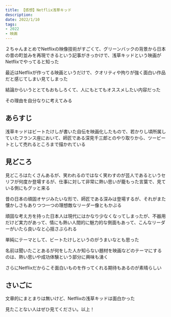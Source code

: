 ```yaml
---
title: 【感想】Netflix浅草キッド
description:
date: 2022/1/10
tags:
- 2022
- 映画
---
```


２ちゃんまとめでNetflixの映像技術がすごくて、グリーンバックの背景から日本の昔の町並みを再現できるという記事がきっかけで、浅草キッドという映画がNetflixでやってると知った

最近はNetflixが作ってる映画というだけで、クオリティや拘りが強く面白い作品だと感じてしまい見てしまった

結論からいうととてもおもしろくて、人にもとてもオススメしたい内容だった

その理由を自分なりに考えてみる

## あらすじ

浅草キッドはビートたけしが書いた自伝を映画化したもので、若かりし頃所属していたフランス座において、師匠である深見千三郎とのやり取りから、ツービートとして売れるところまで描かれている

## 見どころ

見どころはたくさんあるが、笑われるのではなく笑わすのが芸人であるというセリフが何度か登場するが、仕事に対して非常に熱い思いが籠もった言葉で、見ている側にもグッと来る

昔の日本の頑固オヤジみたいな形で、師匠である深みは登場するが、それがまた懐かしさもありつつ一つの理想敵なリーダー像ともかぶる

頑固な考え方を持った日本人は現代にはかなり少なくなってしまったが、不器用だけど実力があって、情にも熱い人間的に魅力的な側面もあって、こんなリーダーがいたら良いなと心揺さぶられる

単純にテーマとして、ビートたけしというのがうまいなとも思った

名前は聞いたことあるが何をした人か知らない題材を映画などのテーマにするのは、熱い思いや成功体験という部分に興味も湧く

さらにNetflixだからこそ面白いものを作ってくれる期待もあるのが素晴らしい

## さいごに

文章的にまとまりは無いけど、Netflixの浅草キッドは面白かった

見たことない人はぜひ見てください。以上！
